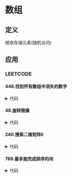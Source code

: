 # 数组 #

## 定义 ##
顺序存储元素(随机访问)

## 应用 ##
### LEETCODE ###
#### 448.找到所有数组中消失的数字 ####
<details>
<summary>代码</summary>
<pre>
<code>
</code>
</pre>
</details>

#### 48.旋转图像 ####
<details>
<summary>代码</summary>
<pre>
<code>
</code>
</pre>
</details>

#### 240.搜索二维矩阵II ####
<details>
<summary>代码</summary>
<pre>
<code>
</code>
</pre>
</details>

#### 769.最多能完成排序的块 ####
<details>
<summary>代码</summary>
<pre>
<code>
</code>
</pre>
</details>